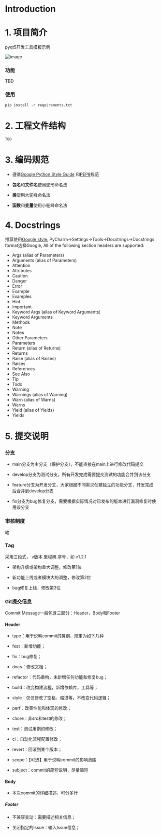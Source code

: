 Introduction
=============

# 1. 项目简介

pyqt5开发工具模板示例

![image](https://github.com/seanhu1010/pyqt5_tool_template/assets/9527259/cb6769ce-93f4-4bf2-a9ae-a92cdb1a4516)


### **功能**

TBD

### **使用**
```shell
pip install -r requirements.txt
```

# 2. 工程文件结构
```shell
TBD
```

# 3. 编码规范
* 遵循[Google Python Style Guide](https://zh-google-styleguide.readthedocs.io/en/latest/google-python-styleguide/python_language_rules.html)  和[PEP8](https://zh-google-styleguide.readthedocs.io/en/latest/google-python-styleguide/python_style_rules.html)规范

* **包名**和**文件名**使用蛇形命名法

* **类**使用大驼峰命名法

* **函数**和**变量**使用小驼峰命名法

# 4. Docstrings

推荐使用[Google style](https://google.github.io/styleguide/pyguide.html#s3.8-comments-and-docstrings), PyCharm->Settings->Tools->Docstrings->Docstrings format选择Google, All of the following section headers are supported:

* Args (alias of Parameters)
* Arguments (alias of Parameters)
* Attention
* Attributes
* Caution
* Danger
* Error
* Example
* Examples
* Hint
* Important
* Keyword Args (alias of Keyword Arguments)
* Keyword Arguments
* Methods
* Note
* Notes
* Other Parameters
* Parameters
* Return (alias of Returns)
* Returns
* Raise (alias of Raises)
* Raises
* References
* See Also
* Tip
* Todo
* Warning
* Warnings (alias of Warning)
* Warn (alias of Warns)
* Warns
* Yield (alias of Yields)
* Yields

# 5. 提交说明

### 分支

* main分支为主分支（保护分支），不能直接在main上进行修改代码提交

* develop分支为测试分支，所有开发完成需要提交测试的功能合并到该分支

* feature分支为开发分支，大家根据不同需求创建独立的功能分支，开发完成后合并到develop分支

* fix分支为bug修复分支，需要根据实际情况对已发布的版本进行漏洞修复时使用该分支

### 审核制度

略

### Tag

采用三段式， v版本.里程碑.序号，如 v1.2.1

* 架构升级或架构重大调整，修改第1位

* 新功能上线或者模块大的调整，修改第2位

* bug修复上线，修改第3位

### Git提交信息

Commit Message一般包含三部分：Header，Body和Footer

#### Header

* type：用于说明commit的类别，规定为如下几种

* feat：新增功能；

* fix：bug修复；

* docs：修改文档；

* refactor：代码重构，未新增任何功能和修复bug；

* build：改变构建流程，新增依赖库，工具等；

* style：仅仅修改了空格、缩进等，不改变代码逻辑；

* perf：改善性能和体现的修改；

* chore：非src和test的修改；

* test：测试用例的修改；

* ci：自动化流程配置修改；

* revert：回滚到某个版本；

* scope：【可选】用于说明commit的影响范围

* subject：commit的简短说明，尽量简短

#### Body

* 本次commit的详细描述，可分多行

##### Footer

* 不兼容变动：需要描述相关信息；

* 关闭指定的Issue：输入Issue信息；
